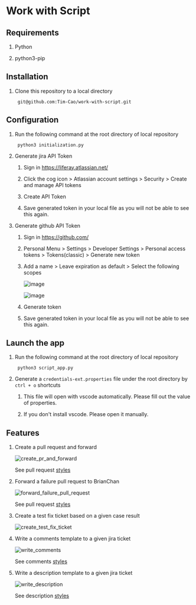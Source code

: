 # Work with Script

## Requirements

1. Python

1. python3-pip

## Installation

1. Clone this repository to a local directory

		git@github.com:Tim-Cao/work-with-script.git

## Configuration

1. Run the following command at the root directory of local repository

		python3 initialization.py

1. Generate jira API Token

	1. Sign in https://liferay.atlassian.net/

	1. Click the cog icon > Atlassian account settings > Security > Create and manage API tokens

	1. Create API Token

	1. Save generated token in your local file as you will not be able to see this again.

1. Generate github API Token

	1. Sign in https://github.com/

	1. Personal Menu > Settings > Developer Settings > Personal access tokens > Tokens(classic)  > Generate new token

	1. Add a name > Leave expiration as default > Select the following scopes

		![image](https://github.com/Tim-Cao/work-with-script/assets/52661397/3478cd82-4e48-4306-99a1-fab363498b24)

		![image](https://github.com/Tim-Cao/work-with-script/assets/52661397/68c7945c-ef1c-47d6-a8ad-a14d7f5d8922)

	1. Generate token

	1. Save generated token in your local file as you will not be able to see this again.

## Launch the app

1. Run the following command at the root directory of local repository

		python3 script_app.py

1. Generate a `credentials-ext.properties` file under the root directory by `ctrl + o` shortcuts

	1. This file will open with vscode automatically. Please fill out the value of properties.

	1. If you don't install vscode. Please open it manually.

## Features

1. Create a pull request and forward

	![create_pr_and_forward](https://github.com/Tim-Cao/work-with-script/assets/52661397/c5098644-371f-4f02-9cad-6db868dba901)

	See pull request [styles](https://liferay.atlassian.net/wiki/spaces/QA/pages/2194800714/Script+to+manual+forward+PR+to+Brian#Styles)

1. Forward a failure pull request to BrianChan

	![forward_failure_pull_request](https://github.com/Tim-Cao/work-with-script/assets/52661397/cb298653-f9ba-485a-982f-9a14d1dac260)

	See pull request [styles](https://liferay.atlassian.net/wiki/spaces/~292455967/pages/2421522433/Script+to+create+a+PR+with+only+Poshi+changes+to+team+repo+then+forward#Styles)

1. Create a test fix ticket based on a given case result

	![create_test_fix_ticket](https://github.com/Tim-Cao/work-with-script/assets/52661397/b69c0165-1a41-4625-a263-de77e5dba11e)

1. Write a comments template to a given jira ticket

	![write_comments](https://github.com/Tim-Cao/work-with-script/assets/52661397/21540135-1a63-4ddd-b873-3a79152438e5)

	See comments [styles](https://liferay.atlassian.net/wiki/spaces/~292455967/pages/2402025586/Ticket+description+and+comments+template+on+Jira+Software+Cloud#Comments)

1. Write a description template to a given jira ticket

	![write_description](https://github.com/Tim-Cao/work-with-script/assets/52661397/78f01d51-9de6-4ed9-b9e8-d7fac2513a5e)

	See description [styles](https://liferay.atlassian.net/wiki/spaces/~292455967/pages/2402025586/Ticket+description+and+comments+template+on+Jira+Software+Cloud#Description)
